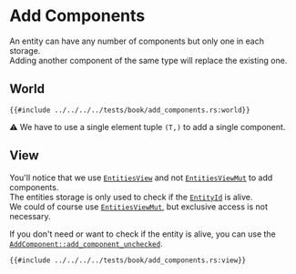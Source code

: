 # Add Components

An entity can have any number of components but only one in each storage.  
Adding another component of the same type will replace the existing one.

## World

```rust, noplaypen
{{#include ../../../../tests/book/add_components.rs:world}}
```

⚠️ We have to use a single element tuple `(T,)` to add a single component.

## View

You'll notice that we use [`EntitiesView`](https://docs.rs/shipyard/0.5.0/shipyard/struct.EntitiesView.html) and not [`EntitiesViewMut`](https://docs.rs/shipyard/0.5.0/shipyard/struct.EntitiesViewMut.html) to add components.  
The entities storage is only used to check if the [`EntityId`](https://docs.rs/shipyard/0.5.0/shipyard/struct.EntityId.html) is alive.  
We could of course use [`EntitiesViewMut`](https://docs.rs/shipyard/0.5.0/shipyard/struct.EntitiesViewMut.html), but exclusive access is not necessary.

If you don't need or want to check if the entity is alive, you can use the [`AddComponent::add_component_unchecked`](https://docs.rs/shipyard/0.5.0/shipyard/trait.AddComponent.html).

```rust, noplaypen
{{#include ../../../../tests/book/add_components.rs:view}}
```
